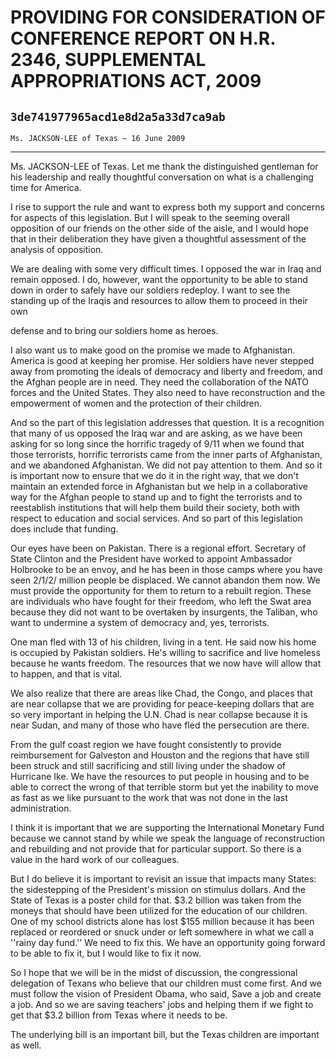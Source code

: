 # PROVIDING FOR CONSIDERATION OF CONFERENCE REPORT ON H.R. 2346,  SUPPLEMENTAL APPROPRIATIONS ACT, 2009
## `3de741977965acd1e8d2a5a33d7ca9ab`
`Ms. JACKSON-LEE of Texas — 16 June 2009`

---


Ms. JACKSON-LEE of Texas. Let me thank the distinguished gentleman 
for his leadership and really thoughtful conversation on what is a 
challenging time for America.

I rise to support the rule and want to express both my support and 
concerns for aspects of this legislation. But I will speak to the 
seeming overall opposition of our friends on the other side of the 
aisle, and I would hope that in their deliberation they have given a 
thoughtful assessment of the analysis of opposition.

We are dealing with some very difficult times. I opposed the war in 
Iraq and remain opposed. I do, however, want the opportunity to be able 
to stand down in order to safely have our soldiers redeploy. I want to 
see the standing up of the Iraqis and resources to allow them to 
proceed in their own


defense and to bring our soldiers home as heroes.

I also want us to make good on the promise we made to Afghanistan. 
America is good at keeping her promise. Her soldiers have never stepped 
away from promoting the ideals of democracy and liberty and freedom, 
and the Afghan people are in need. They need the collaboration of the 
NATO forces and the United States. They also need to have 
reconstruction and the empowerment of women and the protection of their 
children.

And so the part of this legislation addresses that question. It is a 
recognition that many of us opposed the Iraq war and are asking, as we 
have been asking for so long since the horrific tragedy of 9/11 when we 
found that those terrorists, horrific terrorists came from the inner 
parts of Afghanistan, and we abandoned Afghanistan. We did not pay 
attention to them. And so it is important now to ensure that we do it 
in the right way, that we don't maintain an extended force in 
Afghanistan but we help in a collaborative way for the Afghan people to 
stand up and to fight the terrorists and to reestablish institutions 
that will help them build their society, both with respect to education 
and social services. And so part of this legislation does include that 
funding.

Our eyes have been on Pakistan. There is a regional effort. Secretary 
of State Clinton and the President have worked to appoint Ambassador 
Holbrooke to be an envoy, and he has been in those camps where you have 
seen 2/1/2/ million people be displaced. We cannot abandon them now. We 
must provide the opportunity for them to return to a rebuilt region. 
These are individuals who have fought for their freedom, who left the 
Swat area because they did not want to be overtaken by insurgents, the 
Taliban, who want to undermine a system of democracy and, yes, 
terrorists.

One man fled with 13 of his children, living in a tent. He said now 
his home is occupied by Pakistan soldiers. He's willing to sacrifice 
and live homeless because he wants freedom. The resources that we now 
have will allow that to happen, and that is vital.

We also realize that there are areas like Chad, the Congo, and places 
that are near collapse that we are providing for peace-keeping dollars 
that are so very important in helping the U.N. Chad is near collapse 
because it is near Sudan, and many of those who have fled the 
persecution are there.

From the gulf coast region we have fought consistently to provide 
reimbursement for Galveston and Houston and the regions that have still 
been struck and still sacrificing and still living under the shadow of 
Hurricane Ike. We have the resources to put people in housing and to be 
able to correct the wrong of that terrible storm but yet the inability 
to move as fast as we like pursuant to the work that was not done in 
the last administration.

I think it is important that we are supporting the International 
Monetary Fund because we cannot stand by while we speak the language of 
reconstruction and rebuilding and not provide that for particular 
support. So there is a value in the hard work of our colleagues.

But I do believe it is important to revisit an issue that impacts 
many States: the sidestepping of the President's mission on stimulus 
dollars. And the State of Texas is a poster child for that. $3.2 
billion was taken from the moneys that should have been utilized for 
the education of our children. One of my school districts alone has 
lost $155 million because it has been replaced or reordered or snuck 
under or left somewhere in what we call a ''rainy day fund.'' We need 
to fix this. We have an opportunity going forward to be able to fix it, 
but I would like to fix it now.

So I hope that we will be in the midst of discussion, the 
congressional delegation of Texans who believe that our children must 
come first. And we must follow the vision of President Obama, who said, 
Save a job and create a job. And so we are saving teachers' jobs and 
helping them if we fight to get that $3.2 billion from Texas where it 
needs to be.

The underlying bill is an important bill, but the Texas children are 
important as well.